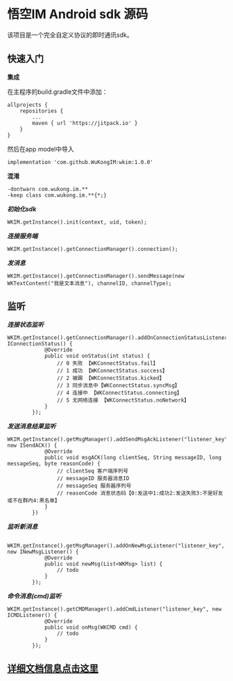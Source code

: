 # 悟空IM Android sdk 源码
该项目是一个完全自定义协议的即时通讯sdk。

## 快速入门

**集成**

在主程序的build.gradle文件中添加：

```
allprojects {
    repositories {
        ...
        maven { url 'https://jitpack.io' }
    }
}
```
然后在app model中导入
```
implementation 'com.github.WuKongIM:wkim:1.0.0'
```
**混淆**
```
-dontwarn com.wukong.im.**
-keep class com.wukong.im.**{*;}
```
***初始化sdk***
```
WKIM.getInstance().init(context, uid, token);
```
***连接服务端***
```
WKIM.getInstance().getConnectionManager().connection();
```
***发消息***
```
WKIM.getInstance().getConnectionManager().sendMessage(new WKTextContent("我是文本消息"), channelID, channelType);
```

## 监听
***连接状态监听***
```
WKIM.getInstance().getConnectionManager().addOnConnectionStatusListener("listener_key",new IConnectionStatus() {
            @Override
            public void onStatus(int status) {
                // 0 失败 【WKConnectStatus.fail】
                // 1 成功 【WKConnectStatus.success】
                // 2 被踢 【WKConnectStatus.kicked】
                // 3 同步消息中【WKConnectStatus.syncMsg】
                // 4 连接中 【WKConnectStatus.connecting】
                // 5 无网络连接 【WKConnectStatus.noNetwork】
            }
        });
```
***发送消息结果监听***
```
WKIM.getInstance().getMsgManager().addSendMsgAckListener("listener_key", new ISendACK() {
            @Override
            public void msgACK(long clientSeq, String messageID, long messageSeq, byte reasonCode) {
                // clientSeq 客户端序列号
                // messageID 服务器消息ID
                // messageSeq 服务器序列号
                // reasonCode 消息状态码【0:发送中1:成功2:发送失败3:不是好友或不在群内4:黑名单】
            }
        })
 ```
***监听新消息***
```
 WKIM.getInstance().getMsgManager().addOnNewMsgListener("listener_key", new INewMsgListener() {
            @Override
            public void newMsg(List<WKMsg> list) {
                // todo 
            }
        });
```
***命令消息(cmd)监听***
```
WKIM.getInstance().getCMDManager().addCmdListener("listener_key", new ICMDListener() {
            @Override
            public void onMsg(WKCMD cmd) {
                // todo
            }
        });
```

## [详细文档信息点击这里](http://githubim.com "文档")

